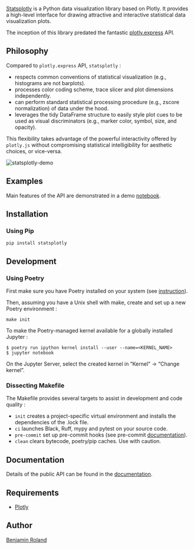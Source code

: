 [Statsplotly](https://github.com/parici75/statsplotly) is a Python data visualization library based on Plotly. It provides a high-level interface for drawing attractive and interactive statistical data visualization plots.

The inception of this library predated the fantastic [plotly.express](https://plotly.com/python/plotly-express/) API.


Philosophy
-
Compared to `plotly.express` API, `statsplotly` :
- respects common conventions of statistical visualization (e.g., histograms are not barplots).
- processes color coding scheme, trace slicer and plot dimensions independently.
- can perform standard statistical processing procedure (e.g., zscore normalization) of data under the hood.
- leverages the tidy DataFrame structure to easily style plot cues to be used as visual discriminators (e.g., marker color, symbol, size, and opacity).


This flexibility takes advantage of the powerful interactivity offered by `plotly.js` without compromising statistical intelligibility for aesthetic choices, or vice-versa.

![statsplotly-demo](statsplotly-demo.gif)

Examples
-
Main features of the API are demonstrated in a demo [notebook](https://nbviewer.org/github/parici75/statsplotly/blob/main/docs/notebooks/statsplotly_demo.ipynb).

Installation
-
### Using Pip

`pip install statsplotly`


Development
-
### Using Poetry
First make sure you have Poetry installed on your system (see [instruction](https://python-poetry.org/docs/#installing-with-the-official-installer)).

Then, assuming you have a Unix shell with make, create and set up a new Poetry environment :

`make init`

To make the Poetry-managed kernel available for a globally installed Jupyter :
```
$ poetry run ipython kernel install --user --name=<KERNEL_NAME>
$ jupyter notebook
```
On the Jupyter Server, select the created kernel in “Kernel” -> “Change kernel”.

### Dissecting Makefile
The Makefile provides several targets to assist in development and code quality :
- `init` creates a project-specific virtual environment and installs the dependencies of the .lock file.
- `ci` launches Black, Ruff, mypy and pytest on your source code.
- `pre-commit` set up pre-commit hooks (see pre-commit [documentation](https://pre-commit.com/)).
- `clean` clears bytecode, poetry/pip caches. Use with caution.


Documentation
-
Details of the public API can be found in the [documentation](https://parici75.github.io/statsplotly).


Requirements
-
- [Plotly](https://plotly.com/python/)


Author
-
[Benjamin Roland](benjamin.roland@hotmail.fr)
